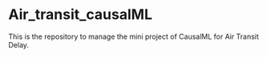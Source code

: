 # Air_transit_causalML
This is the repository to manage the mini project of CausalML for Air Transit Delay.

